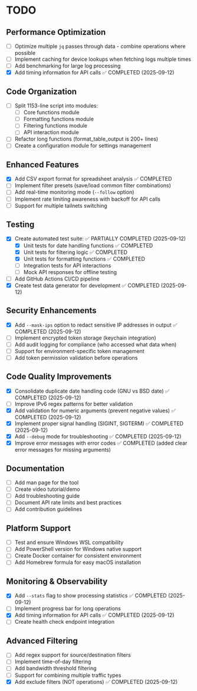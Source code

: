 # TODO

## Performance Optimization
- [ ] Optimize multiple `jq` passes through data - combine operations where possible
- [ ] Implement caching for device lookups when fetching logs multiple times
- [ ] Add benchmarking for large log processing
- [x] Add timing information for API calls ✅ COMPLETED (2025-09-12)

## Code Organization
- [ ] Split 1153-line script into modules:
  - [ ] Core functions module
  - [ ] Formatting functions module
  - [ ] Filtering functions module
  - [ ] API interaction module
- [ ] Refactor long functions (format_table_output is 200+ lines)
- [ ] Create a configuration module for settings management

## Enhanced Features
- [x] Add CSV export format for spreadsheet analysis ✅ COMPLETED
- [ ] Implement filter presets (save/load common filter combinations)
- [ ] Add real-time monitoring mode (`--follow` option)
- [ ] Implement rate limiting awareness with backoff for API calls
- [ ] Support for multiple tailnets switching

## Testing
- [x] Create automated test suite: ✅ PARTIALLY COMPLETED (2025-09-12)
  - [x] Unit tests for date handling functions ✅ COMPLETED
  - [x] Unit tests for filtering logic ✅ COMPLETED
  - [x] Unit tests for formatting functions ✅ COMPLETED
  - [ ] Integration tests for API interactions
  - [ ] Mock API responses for offline testing
- [ ] Add GitHub Actions CI/CD pipeline
- [x] Create test data generator for development ✅ COMPLETED (2025-09-12)

## Security Enhancements
- [x] Add `--mask-ips` option to redact sensitive IP addresses in output ✅ COMPLETED (2025-09-12)
- [ ] Implement encrypted token storage (keychain integration)
- [ ] Add audit logging for compliance (who accessed what data when)
- [ ] Support for environment-specific token management
- [ ] Add token permission validation before operations

## Code Quality Improvements
- [x] Consolidate duplicate date handling code (GNU vs BSD date) ✅ COMPLETED (2025-09-12)
- [ ] Improve IPv6 regex patterns for better validation
- [x] Add validation for numeric arguments (prevent negative values) ✅ COMPLETED (2025-09-12)
- [x] Implement proper signal handling (SIGINT, SIGTERM) ✅ COMPLETED (2025-09-12)
- [x] Add `--debug` mode for troubleshooting ✅ COMPLETED (2025-09-12)
- [x] Improve error messages with error codes ✅ COMPLETED (added clear error messages for missing arguments)

## Documentation
- [ ] Add man page for the tool
- [ ] Create video tutorial/demo
- [ ] Add troubleshooting guide
- [ ] Document API rate limits and best practices
- [ ] Add contribution guidelines

## Platform Support
- [ ] Test and ensure Windows WSL compatibility
- [ ] Add PowerShell version for Windows native support
- [ ] Create Docker container for consistent environment
- [ ] Add Homebrew formula for easy macOS installation

## Monitoring & Observability
- [x] Add `--stats` flag to show processing statistics ✅ COMPLETED (2025-09-12)
- [ ] Implement progress bar for long operations
- [x] Add timing information for API calls ✅ COMPLETED (2025-09-12)
- [ ] Create health check endpoint integration

## Advanced Filtering
- [ ] Add regex support for source/destination filters
- [ ] Implement time-of-day filtering
- [ ] Add bandwidth threshold filtering
- [ ] Support for combining multiple traffic types
- [x] Add exclude filters (NOT operations) ✅ COMPLETED (2025-09-12)